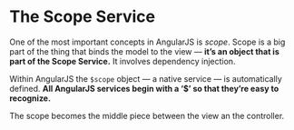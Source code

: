 # The Scope Service

One of the most important concepts in AngularJS is *scope*. Scope is a big part of the thing that binds the model to the view — **it’s an object that is part of the Scope Service.** It involves dependency injection.

Within AngularJS the `$scope` object — a native service — is automatically defined. **All AngularJS services begin with a ‘$’ so that they’re easy to recognize.**

The scope becomes the middle piece between the view an the controller.
